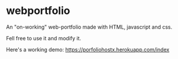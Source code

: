 # webportfolio
An "on-working" web-portfolio made with HTML, javascript and css.

Fell free to use it and modify it.

Here's a working demo: https://porfoliohostx.herokuapp.com/index

